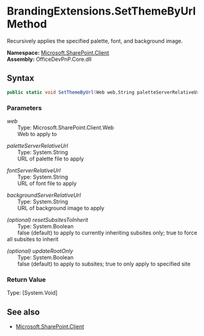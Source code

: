 # BrandingExtensions.SetThemeByUrl Method  
Recursively applies the specified palette, font, and background image.  

**Namespace:** [Microsoft.SharePoint.Client](Microsoft.SharePoint.Client.md)  
**Assembly:** OfficeDevPnP.Core.dll  
## Syntax
```C#
public static void SetThemeByUrl(Web web,String paletteServerRelativeUrl,String fontServerRelativeUrl,String backgroundServerRelativeUrl,Boolean resetSubsitesToInherit,Boolean updateRootOnly)
```
### Parameters
*web*  
&emsp;&emsp;Type: Microsoft.SharePoint.Client.Web  
&emsp;&emsp;Web to apply to  
  
*paletteServerRelativeUrl*  
&emsp;&emsp;Type: System.String  
&emsp;&emsp;URL of palette file to apply  
  
*fontServerRelativeUrl*  
&emsp;&emsp;Type: System.String  
&emsp;&emsp;URL of font file to apply  
  
*backgroundServerRelativeUrl*  
&emsp;&emsp;Type: System.String  
&emsp;&emsp;URL of background image to apply  
  
*(optional) resetSubsitesToInherit*  
&emsp;&emsp;Type: System.Boolean  
&emsp;&emsp;false (default) to apply to currently inheriting subsites only; true to force all subsites to inherit  
  
*(optional) updateRootOnly*  
&emsp;&emsp;Type: System.Boolean  
&emsp;&emsp;false (default) to apply to subsites; true to only apply to specified site  
  
### Return Value
Type: [System.Void]  

## See also
- [Microsoft.SharePoint.Client](Microsoft.SharePoint.Client.md)
